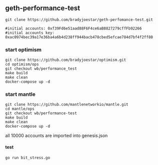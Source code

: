 ## geth-performance-test

```shell
git clone https://github.com/bradyjoestar/geth-perfomance-test.git
```

```shell
#initial accounts: 0xf39Fd6e51aad88F6F4ce6aB8827279cffFb92266
#initial accounts key: 0xac0974bec39a17e36ba4a6b4d238ff944bacb478cbed5efcae784d7bf4f2ff80
```

### start optimism
```shell
git clone https://github.com/bradyjoestar/optimism.git
cd optimism/ops
git checkout wb/performance_test
make build
make clean
docker-compose up -d
```

### start mantle
```shell
git clone https://github.com/mantlenetworkio/mantle.git
cd mantle/ops
git checkout wb/performance-test
make build
make clean
docker-compose up -d
```

all 10000 accounts are imported into genesis.json


#### test
```shell
go run bit_stress.go
```